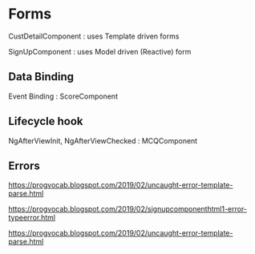 Forms
============================
CustDetailComponent : uses Template driven forms 

SignUpComponent : uses Model driven (Reactive)  form 

Data Binding 
-----------------------------------------------------
Event Binding : ScoreComponent 

Lifecycle hook
----------------------------------------------------
NgAfterViewInit, NgAfterViewChecked : MCQComponent

Errors
-------------------------------------------
https://progvocab.blogspot.com/2019/02/uncaught-error-template-parse.html

https://progvocab.blogspot.com/2019/02/signupcomponenthtml1-error-typeerror.html

https://progvocab.blogspot.com/2019/02/uncaught-error-template-parse.html
